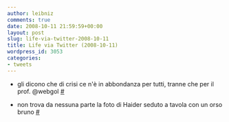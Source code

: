 ```yaml
---
author: leibniz
comments: true
date: 2008-10-11 21:59:59+00:00
layout: post
slug: life-via-twitter-2008-10-11
title: Life via Twitter (2008-10-11)
wordpress_id: 3053
categories:
- tweets
---
```



	
  * gli dicono che di crisi ce n'è in abbondanza per tutti, tranne che per il prof. @webgol [#](http://twitter.com/leibniz/statuses/955379388)

	
  * non trova da nessuna parte la foto di Haider seduto a tavola con un orso bruno [#](http://twitter.com/leibniz/statuses/955387796)


